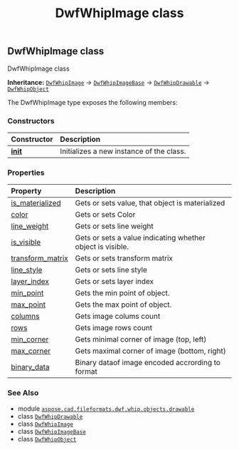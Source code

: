 ﻿---
title: DwfWhipImage class
second_title: Aspose.CAD for Python via .NET API References
description: 
type: docs
weight: 80
url: /python-net/aspose.cad.fileformats.dwf.whip.objects.drawable/dwfwhipimage/
is_root: false
---

## DwfWhipImage class

DwfWhipImage class



**Inheritance:** [`DwfWhipImage`](/cad/python-net/aspose.cad.fileformats.dwf.whip.objects.drawable/dwfwhipimage) → 
[`DwfWhipImageBase`](/cad/python-net/aspose.cad.fileformats.dwf.whip.objects.drawable/dwfwhipimagebase) → 
[`DwfWhipDrawable`](/cad/python-net/aspose.cad.fileformats.dwf.whip.objects.drawable/dwfwhipdrawable) → 
[`DwfWhipObject`](/cad/python-net/aspose.cad.fileformats.dwf.whip.objects/dwfwhipobject)



The DwfWhipImage type exposes the following members:

### Constructors
| Constructor | Description |
| :- | :- |
| [__init__](/cad/python-net/aspose.cad.fileformats.dwf.whip.objects.drawable/dwfwhipimage/__init__/#int) | Initializes a new instance of the  class. |


### Properties
| Property | Description |
| :- | :- |
| [is_materialized](/cad/python-net/aspose.cad.fileformats.dwf.whip.objects.drawable/dwfwhipimage/is_materialized) | Gets or sets value, that object is materialized |
| [color](/cad/python-net/aspose.cad.fileformats.dwf.whip.objects.drawable/dwfwhipimage/color) | Gets or sets Color |
| [line_weight](/cad/python-net/aspose.cad.fileformats.dwf.whip.objects.drawable/dwfwhipimage/line_weight) | Gets or sets line weight |
| [is_visible](/cad/python-net/aspose.cad.fileformats.dwf.whip.objects.drawable/dwfwhipimage/is_visible) | Gets or sets a value indicating whether object is visible. |
| [transform_matrix](/cad/python-net/aspose.cad.fileformats.dwf.whip.objects.drawable/dwfwhipimage/transform_matrix) | Gets or sets transform matrix |
| [line_style](/cad/python-net/aspose.cad.fileformats.dwf.whip.objects.drawable/dwfwhipimage/line_style) | Gets or sets line style |
| [layer_index](/cad/python-net/aspose.cad.fileformats.dwf.whip.objects.drawable/dwfwhipimage/layer_index) | Gets or sets layer index |
| [min_point](/cad/python-net/aspose.cad.fileformats.dwf.whip.objects.drawable/dwfwhipimage/min_point) | Gets the min point of object. |
| [max_point](/cad/python-net/aspose.cad.fileformats.dwf.whip.objects.drawable/dwfwhipimage/max_point) | Gets the max point of object. |
| [columns](/cad/python-net/aspose.cad.fileformats.dwf.whip.objects.drawable/dwfwhipimage/columns) | Gets image colums count |
| [rows](/cad/python-net/aspose.cad.fileformats.dwf.whip.objects.drawable/dwfwhipimage/rows) | Gets image rows count |
| [min_corner](/cad/python-net/aspose.cad.fileformats.dwf.whip.objects.drawable/dwfwhipimage/min_corner) | Gets minimal corner of image (top, left) |
| [max_corner](/cad/python-net/aspose.cad.fileformats.dwf.whip.objects.drawable/dwfwhipimage/max_corner) | Gets maximal corner of image (bottom, right) |
| [binary_data](/cad/python-net/aspose.cad.fileformats.dwf.whip.objects.drawable/dwfwhipimage/binary_data) | Binary dataof image encoded accrording to format |



### See Also
* module [`aspose.cad.fileformats.dwf.whip.objects.drawable`](..)
* class [`DwfWhipDrawable`](/cad/python-net/aspose.cad.fileformats.dwf.whip.objects.drawable/dwfwhipdrawable)
* class [`DwfWhipImage`](/cad/python-net/aspose.cad.fileformats.dwf.whip.objects.drawable/dwfwhipimage)
* class [`DwfWhipImageBase`](/cad/python-net/aspose.cad.fileformats.dwf.whip.objects.drawable/dwfwhipimagebase)
* class [`DwfWhipObject`](/cad/python-net/aspose.cad.fileformats.dwf.whip.objects/dwfwhipobject)
